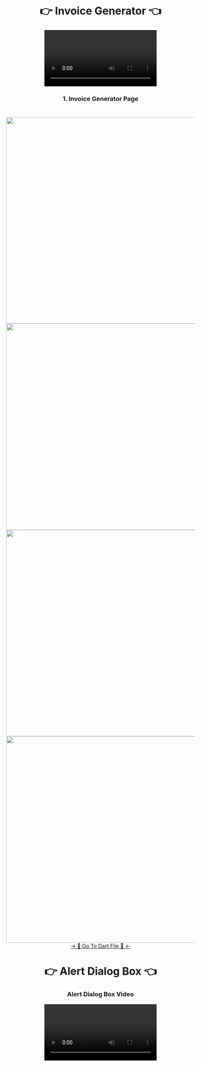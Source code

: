 <h1 align="center">👉 Invoice Generator 👈</h1>

<h3 align="center"Invoice Generator Video </h3>
<div align="center">
 <video src="https://github.com/YashuPatel1724/Resume_Daily_Task/assets/148859965/80b866a6-587b-432c-a30c-c6f0cbc8ca38"> 
</video>
</div>


<h3 align="center">1. Invoice Generator Page </h3>

<h1 align="left"></h1>

<div align="center">
  <img height="550"  src="https://github.com/YashuPatel1724/invoice_generator/assets/148859965/d04789a4-e81b-4c19-8c89-f16e2be4f866" />
  <img height="550"  src="https://github.com/YashuPatel1724/invoice_generator/assets/148859965/8942aad6-0536-430f-a206-1fc2d7a21a3d" /><br>
 <img height="550"  src="https://github.com/YashuPatel1724/invoice_generator/assets/148859965/334d7ef3-017f-45b0-bb19-667fc347cffe" />
 <img height="550"  src="https://github.com/YashuPatel1724/invoice_generator/assets/148859965/0fa86773-adcb-4805-8df8-270dbedcb061" />
</div>
<div align="center">
<a href="https://github.com/YashuPatel1724/Resume_Daily_Task/tree/master/lib/Login%20Page">-> 📂 Go To Dart File 📂 <-</a>
</div>


<h1 align="center">👉 Alert Dialog Box 👈</h1>

<h3 align="center"> Alert Dialog Box Video </h3>
<div align="center">
 <video src="https://github.com/YashuPatel1724/invoice_generator/assets/148859965/ecc4ad28-7f2c-4596-a615-22327f5d6e5f"> 
</video>
</div>

